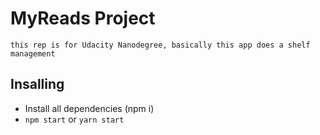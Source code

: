 # MyReads Project
    this rep is for Udacity Nanodegree, basically this app does a shelf management

## Insalling
* Install all dependencies (npm i)
* `npm start` or `yarn start`
